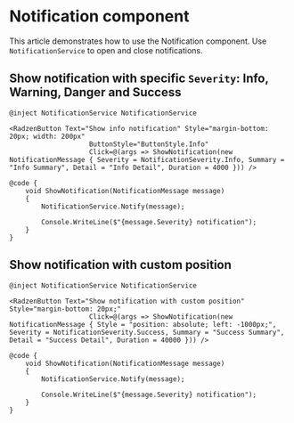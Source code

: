 # Notification component
This article demonstrates how to use the Notification component. Use `NotificationService` to open and close notifications. 

## Show notification with specific `Severity`: Info, Warning, Danger and Success
```
@inject NotificationService NotificationService

<RadzenButton Text="Show info notification" Style="margin-bottom: 20px; width: 200px"
                    ButtonStyle="ButtonStyle.Info"
                    Click=@(args => ShowNotification(new NotificationMessage { Severity = NotificationSeverity.Info, Summary = "Info Summary", Detail = "Info Detail", Duration = 4000 })) />

@code {
    void ShowNotification(NotificationMessage message)
    {
        NotificationService.Notify(message);

        Console.WriteLine($"{message.Severity} notification");
    }
}
```

## Show notification with custom position
```
@inject NotificationService NotificationService

<RadzenButton Text="Show notification with custom position" Style="margin-bottom: 20px;"
                    Click=@(args => ShowNotification(new NotificationMessage { Style = "position: absolute; left: -1000px;", Severity = NotificationSeverity.Success, Summary = "Success Summary", Detail = "Success Detail", Duration = 40000 })) />

@code {
    void ShowNotification(NotificationMessage message)
    {
        NotificationService.Notify(message);

        Console.WriteLine($"{message.Severity} notification");
    }
}
```
